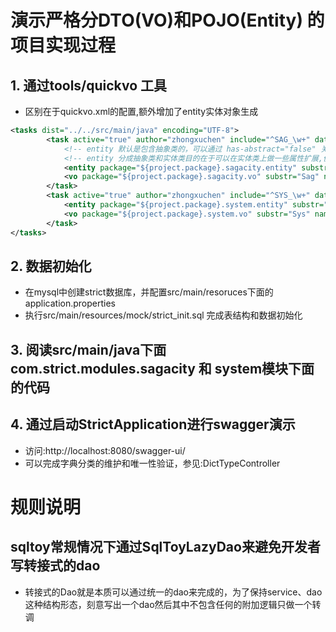 # 演示严格分DTO(VO)和POJO(Entity) 的项目实现过程
## 1. 通过tools/quickvo 工具

* 区别在于quickvo.xml的配置,额外增加了entity实体对象生成

```xml
<tasks dist="../../src/main/java" encoding="UTF-8">
		<task active="true" author="zhongxuchen" include="^SAG_\w+" datasource="quickstart" swagger-model="true">
		    <!-- entity 默认是包含抽象类的，可以通过 has-abstract="false" 关闭 -->
		    <!-- entity 分成抽象类和实体类目的在于可以在实体类上做一些属性扩展,便于扩展附加查询属性 -->
			<entity package="${project.package}.sagacity.entity" substr="Sag" name="#{subName}"/>
			<vo package="${project.package}.sagacity.vo" substr="Sag" name="#{subName}VO" />
		</task>
		<task active="true" author="zhongxuchen" include="^SYS_\w+" datasource="quickstart" swagger-model="true">
			<entity package="${project.package}.system.entity" substr="Sys" name="#{subName}"/>
			<vo package="${project.package}.system.vo" substr="Sys" name="#{subName}VO" />
		</task>
</tasks>
```

## 2. 数据初始化
* 在mysql中创建strict数据库，并配置src/main/resoruces下面的application.properties
* 执行src/main/resources/mock/strict_init.sql 完成表结构和数据初始化

## 3. 阅读src/main/java下面com.strict.modules.sagacity 和 system模块下面的代码

## 4. 通过启动StrictApplication进行swagger演示
* 访问:http://localhost:8080/swagger-ui/ 
* 可以完成字典分类的维护和唯一性验证，参见:DictTypeController

# 规则说明
## sqltoy常规情况下通过SqlToyLazyDao来避免开发者写转接式的dao
* 转接式的Dao就是本质可以通过统一的dao来完成的，为了保持service、dao这种结构形态，刻意写出一个dao然后其中不包含任何的附加逻辑只做一个转调
